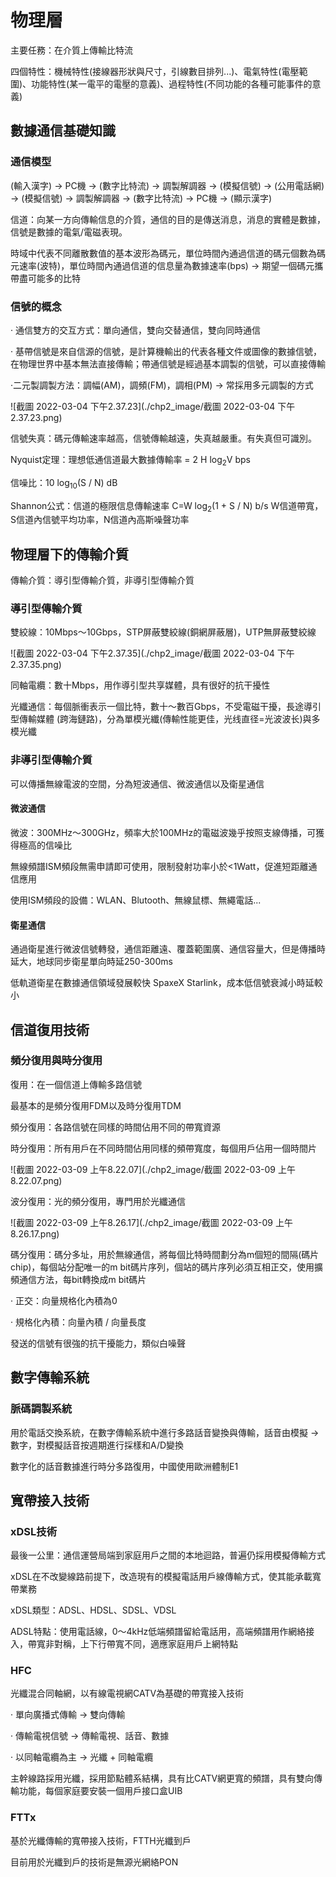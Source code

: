 # 物理層

主要任務：在介質上傳輸比特流

四個特性：機械特性(接線器形狀與尺寸，引線數目排列...)、電氣特性(電壓範圍)、功能特性(某一電平的電壓的意義)、過程特性(不同功能的各種可能事件的意義)

## 數據通信基礎知識

### 通信模型

(輸入漢字) -> PC機 -> (數字比特流) -> 調製解調器 -> (模擬信號) -> (公用電話網) -> (模擬信號) -> 調製解調器 -> (數字比特流) -> PC機 -> (顯示漢字)

信道：向某一方向傳輸信息的介質，通信的目的是傳送消息，消息的實體是數據，信號是數據的電氣/電磁表現。

時域中代表不同離散數值的基本波形為碼元，單位時間內通過信道的碼元個數為碼元速率(波特)，單位時間內通過信道的信息量為數據速率(bps) -> 期望一個碼元攜帶盡可能多的比特

### 信號的概念

· 通信雙方的交互方式：單向通信，雙向交替通信，雙向同時通信

· 基帶信號是來自信源的信號，是計算機輸出的代表各種文件或圖像的數據信號，在物理世界中基本無法直接傳輸；帶通信號是經過基本調製的信號，可以直接傳輸

·二元製調製方法：調幅(AM)，調頻(FM)，調相(PM) -> 常採用多元調製的方式

![截圖 2022-03-04 下午2.37.23](./chp2_image/截圖 2022-03-04 下午2.37.23.png)

信號失真：碼元傳輸速率越高，信號傳輸越遠，失真越嚴重。有失真但可識別。

Nyquist定理：理想低通信道最大數據傳輸率 = 2 H log<sub>2</sub>V bps

信噪比：10 log<sub>10</sub>(S / N) dB

Shannon公式：信道的極限信息傳輸速率 C=W log<sub>2</sub>(1 + S / N) b/s	W信道帶寬，S信道內信號平均功率，N信道內高斯噪聲功率

## 物理層下的傳輸介質

傳輸介質：導引型傳輸介質，非導引型傳輸介質

### 導引型傳輸介質

雙絞線：10Mbps～10Gbps，STP屏蔽雙絞線(銅網屏蔽層)，UTP無屏蔽雙絞線

![截圖 2022-03-04 下午2.37.35](./chp2_image/截圖 2022-03-04 下午2.37.35.png)

同軸電纜：數十Mbps，用作導引型共享媒體，具有很好的抗干擾性

光纖通信：每個脈衝表示一個比特，數十～數百Gbps，不受電磁干擾，長途導引型傳輸媒體 (跨海鏈路)，分為單模光纖(傳輸性能更佳，光线直径=光波波长)與多模光纖

### 非導引型傳輸介質

可以傳播無線電波的空間，分為短波通信、微波通信以及衛星通信

#### 微波通信

微波：300MHz～300GHz，頻率大於100MHz的電磁波幾乎按照支線傳播，可獲得極高的信噪比

無線頻譜ISM頻段無需申請即可使用，限制發射功率小於<1Watt，促進短距離通信應用

使用ISM頻段的設備：WLAN、Blutooth、無線鼠標、無繩電話...

#### 衛星通信

通過衛星進行微波信號轉發，通信距離遠、覆蓋範圍廣、通信容量大，但是傳播時延大，地球同步衛星單向時延250-300ms

低軌道衛星在數據通信領域發展較快 SpaxeX Starlink，成本低信號衰減小時延較小

## 信道復用技術

### 頻分復用與時分復用

復用：在一個信道上傳輸多路信號

最基本的是頻分復用FDM以及時分復用TDM

頻分復用：各路信號在同樣的時間佔用不同的帶寬資源

時分復用：所有用戶在不同時間佔用同樣的頻帶寬度，每個用戶佔用一個時間片

![截圖 2022-03-09 上午8.22.07](./chp2_image/截圖 2022-03-09 上午8.22.07.png)

波分復用：光的頻分復用，專門用於光纖通信

![截圖 2022-03-09 上午8.26.17](./chp2_image/截圖 2022-03-09 上午8.26.17.png)

碼分復用：碼分多址，用於無線通信，將每個比特時間劃分為m個短的間隔(碼片chip)，每個站分配唯一的m bit碼片序列，個站的碼片序列必須互相正交，使用擴頻通信方法，每bit轉換成m bit碼片

· 正交：向量規格化內積為0

· 規格化內積：向量內積 / 向量長度

發送的信號有很強的抗干擾能力，類似白噪聲

## 數字傳輸系統

### 脈碼調製系統

用於電話交換系統，在數字傳輸系統中進行多路話音變換與傳輸，話音由模擬 -> 數字，對模擬話音按週期進行採樣和A/D變換

數字化的話音數據進行時分多路復用，中國使用歐洲體制E1

## 寬帶接入技術

### xDSL技術

最後一公里：通信運營局端到家庭用戶之間的本地迴路，普遍仍採用模擬傳輸方式

xDSL在不改變線路前提下，改造現有的模擬電話用戶線傳輸方式，使其能承載寬帶業務

xDSL類型：ADSL、HDSL、SDSL、VDSL

ADSL特點：使用電話線，0～4kHz低端頻譜留給電話用，高端頻譜用作網絡接入，帶寬非對稱，上下行帶寬不同，適應家庭用戶上網特點

### HFC

光纖混合同軸網，以有線電視網CATV為基礎的帶寬接入技術

· 單向廣播式傳輸 -> 雙向傳輸

· 傳輸電視信號 -> 傳輸電視、話音、數據

· 以同軸電纜為主 -> 光纖 + 同軸電纜

主幹線路採用光纖，採用節點體系結構，具有比CATV網更寬的頻譜，具有雙向傳輸功能，每個家庭要安裝一個用戶接口盒UIB

### FTTx

基於光纖傳輸的寬帶接入技術，FTTH光纖到戶

目前用於光纖到戶的技術是無源光網絡PON
